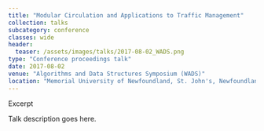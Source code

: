 ```yaml
---
title: "Modular Circulation and Applications to Traffic Management"
collection: talks
subcategory: conference
classes: wide
header: 
  teaser: /assets/images/talks/2017-08-02_WADS.png
type: "Conference proceedings talk"
date: 2017-08-02
venue: "Algorithms and Data Structures Symposium (WADS)"
location: "Memorial University of Newfoundland, St. John's, Newfoundland, Canada "
---
```


Excerpt



Talk description goes here.